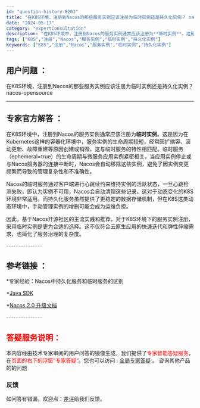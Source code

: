 ```yaml
---
id: "question-history-8201"
title: "在K8S环境，注册到Nacos的那些服务实例应该注册为临时实例还是持久化实例？ nacos-opensource"
date: "2024-05-17"
category: "expertConsultation"
description: "在K8S环境中，注册到Nacos的服务实例通常应该注册为**临时实例**。这是因为在Kubernetes这样的容器化环境中，服务实例的生命周期较短，经常因扩缩容、滚动更新、故障重建等原因创建或销毁，这与临时服务的特性相匹配。临时服务（ephemeral=true）的生命周期与微服务应用实例紧密相关，"
tags: ["K8S","注册","Nacos","服务实例","临时实例","持久化实例"]
keywords: ["K8S","注册","Nacos","服务实例","临时实例","持久化实例"]
---
```


## 用户问题 ： 
 在K8S环境，注册到Nacos的那些服务实例应该注册为临时实例还是持久化实例？ nacos-opensource 

---------------
## 专家官方解答 ：

在K8S环境中，注册到Nacos的服务实例通常应该注册为**临时实例**。这是因为在Kubernetes这样的容器化环境中，服务实例的生命周期较短，经常因扩缩容、滚动更新、故障重建等原因创建或销毁，这与临时服务的特性相匹配。临时服务（ephemeral=true）的生命周期与微服务应用实例紧密相关，当应用实例停止或与Nacos服务器的连接中断时，Nacos会自动移除这些实例，避免了因实例变更频繁而导致的管理复杂性和不准确性。

Nacos的临时服务通过客户端进行心跳续约来维持实例的活跃状态，一旦心跳检测失败，即认为实例不可用，Nacos会自动清理这些记录，这对于动态变化的K8S环境非常适用。而持久化服务虽然提供了更稳定的数据存储机制，但在K8S这类动态环境中，手动管理实例的增删可能会成为运维负担。

因此，基于Nacos开源社区的主流实践和推荐，对于K8S环境下的服务实例注册，采用临时实例是更为合适的选择。这不仅符合云原生应用的快速迭代和弹性伸缩需求，也简化了服务治理的复杂度。


<font color="#949494">---------------</font> 


## 参考链接 ：

*专家经验：Nacos中持久化服务和临时服务的区别 
 
 *[Java SDK](https://nacos.io/docs/latest/guide/user/sdk)
 
 *[Nacos 2.0 升级文档](https://nacos.io/docs/latest/upgrading/200-upgrading)


 <font color="#949494">---------------</font> 
 


## <font color="#FF0000">答疑服务说明：</font> 

本内容经由技术专家审阅的用户问答的镜像生成，我们提供了<font color="#FF0000">专家智能答疑服务</font>，在<font color="#FF0000">页面的右下的浮窗”专家答疑“</font>。您也可以访问 : [全局专家答疑](https://answer.opensource.alibaba.com/docs/intro) 。 咨询其他产品的的问题

### 反馈
如问答有错漏，欢迎点：[差评](https://ai.nacos.io/user/feedbackByEnhancerGradePOJOID?enhancerGradePOJOId=13560)给我们反馈。
